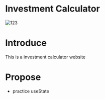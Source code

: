 # Investment Calculator
![123](https://github.com/Yuanuanuan/investment-calculator/assets/85888721/08693dca-474d-4005-89bf-bf0824fa72e5)
# Introduce
This is a investment calculator website
# Propose
- practice useState

